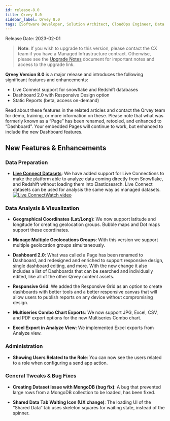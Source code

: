 ```yaml
---
id: release-8.0
title: Qrvey 8.0
sidebar_label: Qrvey 8.0
tags: [Software Developer, Solution Architect, CloudOps Engineer, Data Analyst]
---
```

<div>

Release Date: 2023-02-01

 >**Note**: If you wish to upgrade to this version, please contact the CX team if you have a Managed Infrastructure contract. Otherwise, please see the [Upgrade Notes](../upgrade-notes.md) document for important notes and access to the upgrade link. 


**Qrvey Version 8.0** is a major release and introduces the following significant features and enhancements:
* Live Connect support for snowflake and Redshift databases
* Dashboard 2.0 with Responsive Design option
* Static Reports (beta, access on-demand)

Read about these features in the related articles and contact the Qrvey team for demo, training, or more information on these.
Please note that what was formerly known as a “Page” has been renamed, retooled, and enhanced to “Dashboard”. Your embedded Pages will continue to work, but enhanced to include the new Dashboard features.


## New Features & Enhancements

### Data Preparation

* **[Live Connect Datasets](../../composer/05-Working%20with%20Data/Datasets/01-Overview%20of%20Datasets/datasets-live.md)**: We have added support for Live Connections to make the platform able to analyze data coming directly from Snowflake, and Redshift without loading them into Elasticsearch. Live Connect datasets can be used for analysis the same way as managed datasets. <a href="/docs/video-training/release/version-8.0#live-connections" target="_blank" className="tooltip"><img alt="Live Connect" src="https://s3.amazonaws.com/cdn.qrvey.com/documentation_assets/release-notes/video_icon.png#thumbnail-20" className="video-icon-png" /><span className="tooltiptext">Watch video</span></a>
 
### Data Analysis & Visualization

* **Geographical Coordinates (Lat/Long)**: We now support latitude and longitude for creating geolocation groups. Bubble maps and Dot maps support these coordinates.

* **Manage Multiple Geolocations Groups**: With this version we support multiple geolocation groups simultaneously.

* **Dashboard 2.0**: What was called a Page has been renamed to Dashboard, and redesigned and enriched to support responsive design, single dashboard editing, and more. With the new change it also includes a list of Dashboards that can be searched and individually edited, like all of the other Qrvey content assets.

* **Responsive Grid**: We added the Responsive Grid as an option to create dashboards with better tools and a better responsive canvas that will allow users to publish reports on any device without compromising design.

* **Multiseries Combo Chart Exports**: We now support JPG, Excel, CSV, and PDF export options for the new Multiseries Combo chart.

* **Excel Export in Analyze View**: We implemented Excel exports from Analyze view.

### Administration

* **Showing Users Related to the Role**: You can now see the users related to a role when configuring a send app action.

### General Tweaks & Bug Fixes

* **Creating Dataset Issue with MongoDB (bug fix)**: A bug that prevented large rows from a MongoDB collection to be loaded, has been fixed.

* **Shared Data Tab Waiting Icon (UX change)**: The loading UI of the “Shared Data” tab uses skeleton squares for waiting state, instead of the spinner.

</div>